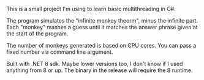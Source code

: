 This is a small project I'm using to learn basic multithreading in C#.

The program simulates the "infinite monkey theorm", minus the infinite part. Each "monkey" mashes a guess until it matches the answer phrase given at the start of the program.

The number of monkeys generated is based on CPU cores. You can pass a fixed number via command line argument.

Built with .NET 8 sdk. Maybe lower versions too, I don't know if I used anything from 8 or up. The binary in the release will require the 8 runtime.